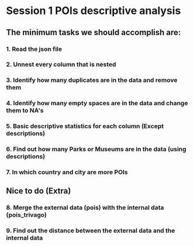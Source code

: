 # Session 1 POIs descriptive analysis

## The minimum tasks we should accomplish are: 

### 1. Read the json file 
### 2. Unnest every column that is nested
### 3. Identify how many duplicates are in the data and remove them
### 4. Identify how many empty spaces are in the data and change them to NA's
### 5. Basic descriptive statistics for each column (Except descriptions)
### 6. Find out how many Parks or Museums are in the data (using descriptions)
### 7. In which country and city are more POIs 


## Nice to do (Extra)
### 8. Merge the external data (pois) with the internal data (pois_trivago)
### 9. Find out the distance between the external data and the internal data
 
